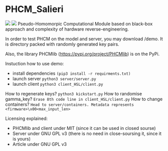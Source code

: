 # PHCM_Salieri
![](https://img.shields.io/pypi/l/PHCMlib) ![](https://img.shields.io/pypi/pyversions/PHCMlib)
Pseudo-Homomorpic Computational Module based on black-box approach and complexity of hardware reverse-engineering.

In order to test PHCM on the model and server, you may download /demo. It is directory packed with randomly generated key pairs.

Also, the library PHCMlib (https://pypi.org/project/PHCMlib) is on the PyPi.

Instuction how to use demo:
 - install dependencies `(pip3 install -r requirments.txt)`
 - launch server `python3 server/server.py`
 -  launch client `python3 client_HSL/client.py`

How to regenerate keys? `python3 kickstart.py`
How to randomise gamma_key? `Erase 8th code line in client_HSL/client.py`
How to change containers? `Head to server/containers. Metadata represents <firmware>\x00<max_input_len>`

Licensing explained:
  - PHCMlib and client under MIT (since it can be used in closed sourse)
  - Server under GNU GPL v3 (there is no need in close-soursing it, since it is yours)
  - Article under GNU GPL v3
 
